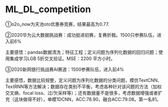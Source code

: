 # ML_DL_competition
①o2o_now为天池oto优惠券竞赛，结果最高为0.77.

②2020华为云大数据挑战赛：成功挺进初赛，复赛折戟。1500只参赛队伍，进入前6%

​	主要感悟：pandas数据清洗；特征工程；定义问题为序列化数据的回归问题；使用集成学习LGB 5折交叉验证。MSE：2200 平方小时。

③2020新网银行挑战赛AI赛道：1500参赛队伍，进入前4%

​	主要感悟，数据比较规整，定义问题为序列化数据的分类问题，模仿TextCNN、TextRNN等方法解决；数据存在类别不平衡，考虑各种针对该问题的方法（加权交叉熵、focal loss、过/欠采样等）；还有数据量不是很多，考虑数据增强或者扩充（这块做得不好），单模1DCNN，ACC:78.90，融合ACC:79.08。第一名81。

